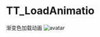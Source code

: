 # TT_LoadAnimatio
渐变色加载动画
![avatar](/Users/linlindang/Desktop/TT/TT_LoadAnimatio/QQ20181016-153321-HD.gif)